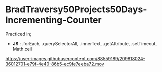 # BradTraversy50Projects50Days-Incrementing-Counter
Practiced in;
   *  __JS__ : .forEach, .querySelectorAll, .innerText, .getAttribute, .setTimeout, Math.ceil

https://user-images.githubusercontent.com/88559189/209818024-36012701-e79f-4e40-86b5-ec9fe7eeba72.mov

